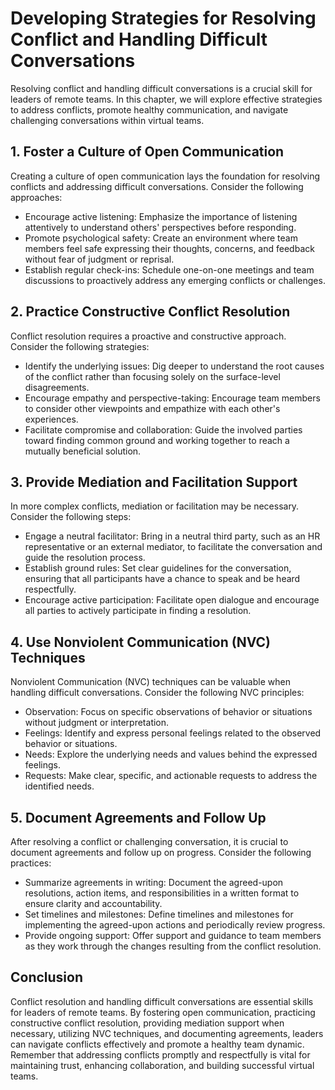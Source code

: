 # Developing Strategies for Resolving Conflict and Handling Difficult Conversations

Resolving conflict and handling difficult conversations is a crucial skill for leaders of remote teams. In this chapter, we will explore effective strategies to address conflicts, promote healthy communication, and navigate challenging conversations within virtual teams.

## 1\. Foster a Culture of Open Communication

Creating a culture of open communication lays the foundation for resolving conflicts and addressing difficult conversations. Consider the following approaches:

- Encourage active listening: Emphasize the importance of listening attentively to understand others' perspectives before responding.
- Promote psychological safety: Create an environment where team members feel safe expressing their thoughts, concerns, and feedback without fear of judgment or reprisal.
- Establish regular check-ins: Schedule one-on-one meetings and team discussions to proactively address any emerging conflicts or challenges.

## 2\. Practice Constructive Conflict Resolution

Conflict resolution requires a proactive and constructive approach. Consider the following strategies:

- Identify the underlying issues: Dig deeper to understand the root causes of the conflict rather than focusing solely on the surface-level disagreements.
- Encourage empathy and perspective-taking: Encourage team members to consider other viewpoints and empathize with each other's experiences.
- Facilitate compromise and collaboration: Guide the involved parties toward finding common ground and working together to reach a mutually beneficial solution.

## 3\. Provide Mediation and Facilitation Support

In more complex conflicts, mediation or facilitation may be necessary. Consider the following steps:

- Engage a neutral facilitator: Bring in a neutral third party, such as an HR representative or an external mediator, to facilitate the conversation and guide the resolution process.
- Establish ground rules: Set clear guidelines for the conversation, ensuring that all participants have a chance to speak and be heard respectfully.
- Encourage active participation: Facilitate open dialogue and encourage all parties to actively participate in finding a resolution.

## 4\. Use Nonviolent Communication (NVC) Techniques

Nonviolent Communication (NVC) techniques can be valuable when handling difficult conversations. Consider the following NVC principles:

- Observation: Focus on specific observations of behavior or situations without judgment or interpretation.
- Feelings: Identify and express personal feelings related to the observed behavior or situations.
- Needs: Explore the underlying needs and values behind the expressed feelings.
- Requests: Make clear, specific, and actionable requests to address the identified needs.

## 5\. Document Agreements and Follow Up

After resolving a conflict or challenging conversation, it is crucial to document agreements and follow up on progress. Consider the following practices:

- Summarize agreements in writing: Document the agreed-upon resolutions, action items, and responsibilities in a written format to ensure clarity and accountability.
- Set timelines and milestones: Define timelines and milestones for implementing the agreed-upon actions and periodically review progress.
- Provide ongoing support: Offer support and guidance to team members as they work through the changes resulting from the conflict resolution.

## Conclusion

Conflict resolution and handling difficult conversations are essential skills for leaders of remote teams. By fostering open communication, practicing constructive conflict resolution, providing mediation support when necessary, utilizing NVC techniques, and documenting agreements, leaders can navigate conflicts effectively and promote a healthy team dynamic. Remember that addressing conflicts promptly and respectfully is vital for maintaining trust, enhancing collaboration, and building successful virtual teams.
